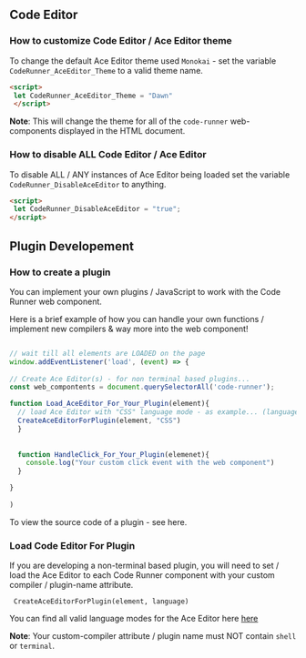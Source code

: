 ## Code Editor

### How to customize Code Editor / Ace Editor theme 

To change the default Ace Editor theme used <code>Monokai</code> - set the variable ```CodeRunner_AceEditor_Theme``` to a valid theme name.

```html
<script>
 let CodeRunner_AceEditor_Theme = "Dawn"
 </script>
 ```
 
 <b>Note</b>: This will change the theme for all of the <code>code-runner</code> web-components displayed in the HTML document. 


### How to disable ALL Code Editor / Ace Editor

To disable ALL / ANY instances of Ace Editor being loaded set the variable ```CodeRunner_DisableAceEditor``` to anything.

```html
<script>
 let CodeRunner_DisableAceEditor = "true";
</script>
```



## Plugin Developement 

### How to create a plugin

You can implement your own plugins / JavaScript to work with the Code Runner web component. 


Here is a brief example of how you can handle your own functions / implement new compilers & way more into the web component! 

```js

// wait till all elements are LOADED on the page
window.addEventListener('load', (event) => {
    
// Create Ace Editor(s) - for non terminal based plugins...     
const web_compontents = document.querySelectorAll('code-runner');

function Load_AceEditor_For_Your_Plugin(element){
  // load Ace Editor with "CSS" language mode - as example... (language is NOT required)
  CreateAceEditorForPlugin(element, "CSS")
  }
  
  
  function HandleClick_For_Your_Plugin(elemenet){
    console.log("Your custom click event with the web component")
  }

}
                        
)

```

To view the source code of a plugin - see here.



### Load Code Editor For Plugin

If you are developing a non-terminal based plugin, you will need to set / load the Ace Editor to each Code Runner component with your custom compiler / plugin-name attribute.

``` CreateAceEditorForPlugin(element, language)```

You can find all valid language modes for the Ace Editor here [here](dsad)

<b>Note</b>: Your custom-compiler attribute / plugin name must NOT contain ```shell``` or ```terminal```.
